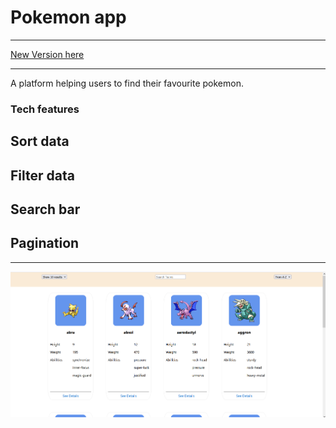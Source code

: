 <h1>Pokemon app</h1>
<hr/>
<a href="https://github.com/islam-fawzy25/pokemon"> New Version here </a>
<hr/>
A platform helping users to find their favourite pokemon.

### Tech features
## Sort data
## Filter data
## Search bar
## Pagination
<hr/>
<img src="./src/images/pokemon.png"  padding="10%"/>